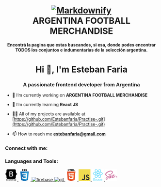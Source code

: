 
<h1 align="center">
  <br>
  <a href="https://logodownload.org/wp-content/uploads/2016/11/argentina-national-football-team-logo-0-1.png"><img src="https://logodownload.org/wp-content/uploads/2016/11/argentina-national-football-team-logo-0-1.png" alt="Markdownify" width="200"></a>
  <br>
  ARGENTINA FOOTBALL MERCHANDISE
  <br>
</h1>

<h4 align="center">Encontrá la pagina que estas buscandos, si esa, donde podes encontrar TODOS los conjuntos e indumentarias de la selección argentina.</h4>

<h1 align="center">Hi 👋, I'm Esteban Faria</h1>
<h3 align="center">A passionate frontend developer from Argentina</h3>

- 🔭 I’m currently working on **ARGENTINA FOOTBALL MERCHANDISE**

- 🌱 I’m currently learning **React JS**

- 👨‍💻 All of my projects are available at [https://github.com/Estebanfaria/Practise-.git](https://github.com/Estebanfaria/Practise-.git)

- 📫 How to reach me **estebanfaria@gmail.com**

<h3 align="left">Connect with me:</h3>
<p align="left">
</p>

<h3 align="left">Languages and Tools:</h3>
<p align="left"> <a href="https://getbootstrap.com" target="_blank" rel="noreferrer"> <img src="https://raw.githubusercontent.com/devicons/devicon/master/icons/bootstrap/bootstrap-plain-wordmark.svg" alt="bootstrap" width="40" height="40"/> </a> <a href="https://www.w3schools.com/css/" target="_blank" rel="noreferrer"> <img src="https://raw.githubusercontent.com/devicons/devicon/master/icons/css3/css3-original-wordmark.svg" alt="css3" width="40" height="40"/> </a> <a href="https://firebase.google.com/" target="_blank" rel="noreferrer"> <img src="https://www.vectorlogo.zone/logos/firebase/firebase-icon.svg" alt="firebase" width="40" height="40"/> </a> <a href="https://git-scm.com/" target="_blank" rel="noreferrer"> <img src="https://www.vectorlogo.zone/logos/git-scm/git-scm-icon.svg" alt="git" width="40" height="40"/> </a> <a href="https://www.w3.org/html/" target="_blank" rel="noreferrer"> <img src="https://raw.githubusercontent.com/devicons/devicon/master/icons/html5/html5-original-wordmark.svg" alt="html5" width="40" height="40"/> </a> <a href="https://developer.mozilla.org/en-US/docs/Web/JavaScript" target="_blank" rel="noreferrer"> <img src="https://raw.githubusercontent.com/devicons/devicon/master/icons/javascript/javascript-original.svg" alt="javascript" width="40" height="40"/> </a> <a href="https://reactjs.org/" target="_blank" rel="noreferrer"> <img src="https://raw.githubusercontent.com/devicons/devicon/master/icons/react/react-original-wordmark.svg" alt="react" width="40" height="40"/> </a> <a href="https://sass-lang.com" target="_blank" rel="noreferrer"> <img src="https://raw.githubusercontent.com/devicons/devicon/master/icons/sass/sass-original.svg" alt="sass" width="40" height="40"/> </a> </p>
